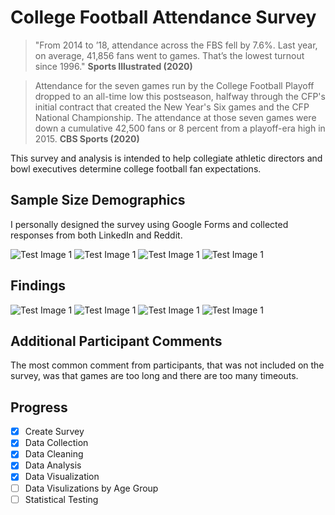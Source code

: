 # College Football Attendance Survey

> "From 2014 to ’18, attendance across the FBS fell by 7.6%. Last year, on average, 41,856 fans went to games. That’s the lowest turnout since 1996."
> **Sports Illustrated (2020)**

> Attendance for the seven games run by the College Football Playoff dropped to an all-time low this postseason, halfway through the CFP's initial contract that created the New Year's Six games and the CFP National Championship. The attendance at those seven games were down a cumulative 42,500 fans or 8 percent from a playoff-era high in 2015.
> **CBS Sports (2020)**

This survey and analysis is intended to help collegiate athletic directors and bowl executives determine college football fan expectations.

## Sample Size Demographics
I personally designed the survey using Google Forms and collected responses from both LinkedIn and Reddit.

![Test Image 1](images/age.png)
![Test Image 1](images/gender.png)
![Test Image 1](images/conference.png)
![Test Image 1](images/team.png)

## Findings
![Test Image 1](images/kickoff.png)
![Test Image 1](images/stadium.png)
![Test Image 1](images/location.png)
![Test Image 1](images/features.png)

## Additional Participant Comments
The most common comment from participants, that was not included on the survey, was that games are too long and there are too many timeouts.

## Progress
- [x] Create Survey
- [x] Data Collection
- [x] Data Cleaning
- [x] Data Analysis
- [x] Data Visualization
- [ ] Data Visulizations by Age Group
- [ ] Statistical Testing
